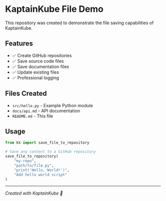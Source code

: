 # KaptainKube File Demo

This repository was created to demonstrate the file saving capabilities of KaptainKube.

## Features

- ✅ Create GitHub repositories
- ✅ Save source code files
- ✅ Save documentation files
- ✅ Update existing files
- ✅ Professional logging

## Files Created

- `src/hello.py` - Example Python module
- `docs/api.md` - API documentation
- `README.md` - This file

## Usage

```python
from kk import save_file_to_repository

# Save any content to a GitHub repository
save_file_to_repository(
    "my-repo",
    "path/to/file.py",
    "print('Hello, World!')",
    "Add hello world script"
)
```

---
*Created with KaptainKube 🚀*

